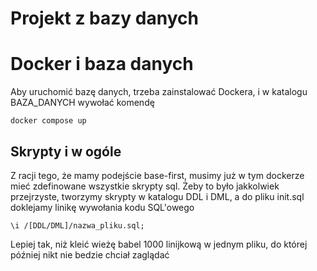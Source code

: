 # Projekt z bazy danych

# Docker i baza danych
Aby uruchomić bazę danych, trzeba zainstalować Dockera, i w katalogu BAZA_DANYCH wywołać komendę
```console
docker compose up
```

## Skrypty i w ogóle
Z racji tego, że mamy podejście base-first, musimy już w tym dockerze mieć zdefinowane wszystkie skrypty sql. 
Żeby to było jakkolwiek przejrzyste, tworzymy skrypty w katalogu DDL i DML, a do pliku init.sql doklejamy linikę
wywołania kodu SQL'owego

```console
\i /[DDL/DML]/nazwa_pliku.sql;
```

Lepiej tak, niż kleić wieżę babel 1000 linijkową w jednym pliku, do której później nikt nie bedzie chciał zaglądać

